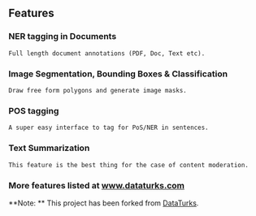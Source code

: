 ## Features
  
  ### NER tagging in Documents
    Full length document annotations (PDF, Doc, Text etc).

  ### Image Segmentation, Bounding Boxes & Classification
    Draw free form polygons and generate image masks.

  ### POS tagging
    A super easy interface to tag for PoS/NER in sentences.

  ### Text Summarization
    This feature is the best thing for the case of content moderation.

### More features listed at www.dataturks.com

**Note: ** This project has been forked from [DataTurks](https://github.com/DataTurks/DataTurks).
